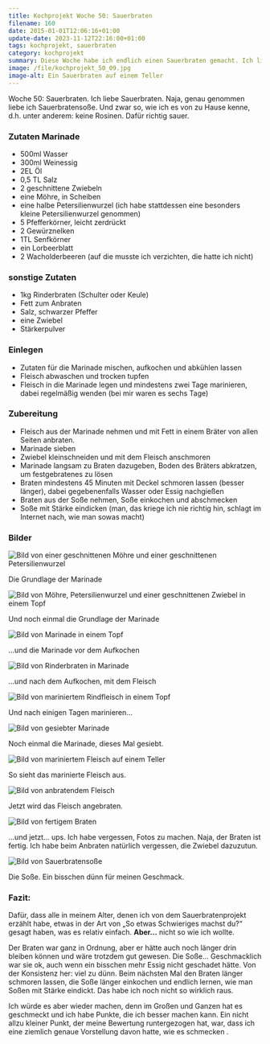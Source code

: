 ```yaml
---
title: Kochprojekt Woche 50: Sauerbraten
filename: 160
date: 2015-01-01T12:06:16+01:00
update-date: 2023-11-12T22:16:00+01:00
tags: kochprojekt, sauerbraten
category: kochprojekt
summary: Diese Woche habe ich endlich einen Sauerbraten gemacht. Ich liebe ja Sauerbraten. Vielmehr: ich liebe die Sauerbratensoße. Die ist mir leider nicht so gut gelungen.
image: /file/kochprojekt_50_09.jpg
image-alt: Ein Sauerbraten auf einem Teller
---
```


Woche 50: Sauerbraten. Ich liebe Sauerbraten. Naja, genau genommen liebe ich Sauerbratensoße. Und zwar so, wie ich es von zu Hause kenne, d.h. unter anderem: keine Rosinen. Dafür richtig sauer.

### Zutaten Marinade

- 500ml Wasser
- 300ml Weinessig
- 2EL Öl
- 0,5 TL Salz
- 2 geschnittene Zwiebeln
- eine Möhre, in Scheiben
- eine halbe Petersilienwurzel (ich habe stattdessen eine besonders kleine Petersilienwurzel genommen)
- 5 Pfefferkörner, leicht zerdrückt
- 2 Gewürznelken
- 1TL Senfkörner
- ein Lorbeerblatt
- 2 Wacholderbeeren (auf die musste ich verzichten, die hatte ich nicht)

### sonstige Zutaten

- 1kg Rinderbraten (Schulter oder Keule)
- Fett zum Anbraten
- Salz, schwarzer Pfeffer
- eine Zwiebel
- Stärkerpulver

### Einlegen

- Zutaten für die Marinade mischen, aufkochen und abkühlen lassen
- Fleisch abwaschen und trocken tupfen
- Fleisch in die Marinade legen und mindestens zwei Tage marinieren, dabei regelmäßig wenden (bei mir waren es sechs Tage)

### Zubereitung

- Fleisch aus der Marinade nehmen und mit Fett in einem Bräter von allen Seiten anbraten.
- Marinade sieben
- Zwiebel kleinschneiden und mit dem Fleisch anschmoren
- Marinade langsam zu Braten dazugeben, Boden des Bräters abkratzen, um festgebratenes zu lösen
- Braten mindestens 45 Minuten mit Deckel schmoren lassen (besser länger), dabei gegebenenfalls Wasser oder Essig nachgießen
- Braten aus der Soße nehmen, Soße einkochen und abschmecken
- Soße mit Stärke eindicken (man, das kriege ich nie richtig hin, schlagt im Internet nach, wie man sowas macht)

### Bilder

![Bild von einer geschnittenen Möhre und einer geschnittenen Petersilienwurzel](/file/kochprojekt_50_01.jpg)

Die Grundlage der Marinade

![Bild von Möhre, Petersilienwurzel und einer geschnittenen Zwiebel in einem Topf](/file/kochprojekt_50_02.jpg)

Und noch einmal die Grundlage der Marinade

![Bild von Marinade in einem Topf](/file/kochprojekt_50_03.jpg)

…und die Marinade vor dem Aufkochen

![Bild von Rinderbraten in Marinade](/file/kochprojekt_50_04.jpg)

…und nach dem Aufkochen, mit dem Fleisch

![Bild von mariniertem Rindfleisch in einem Topf](/file/kochprojekt_50_05.jpg)

Und nach einigen Tagen marinieren…

![Bild von gesiebter Marinade](/file/kochprojekt_50_06.jpg)

Noch einmal die Marinade, dieses Mal gesiebt.

![Bild von mariniertem Fleisch auf einem Teller](/file/kochprojekt_50_07.jpg)

So sieht das marinierte Fleisch aus.

![Bild von anbratendem Fleisch](/file/kochprojekt_50_08.jpg)

Jetzt wird das Fleisch angebraten.

![Bild von fertigem Braten](/file/kochprojekt_50_09.jpg)

…und jetzt… ups. Ich habe vergessen, Fotos zu machen. Naja, der Braten ist fertig. Ich habe beim Anbraten natürlich vergessen, die Zwiebel dazuzutun.

![Bild von Sauerbratensoße](/file/kochprojekt_50_10.jpg)

Die Soße. Ein bisschen dünn für meinen Geschmack.

### Fazit:

Dafür, dass alle in meinem Alter, denen ich von dem Sauerbratenprojekt erzählt habe, etwas in der Art von „So etwas Schwieriges machst du?“ gesagt haben, was es relativ einfach. **Aber…** nicht so wie ich wollte.

Der Braten war ganz in Ordnung, aber er hätte auch noch länger drin bleiben können und wäre trotzdem gut gewesen. Die Soße… Geschmacklich war sie ok, auch wenn ein bisschen mehr Essig nicht geschadet hätte. Von der Konsistenz her: viel zu dünn. Beim nächsten Mal den Braten länger schmoren lassen, die Soße länger einkochen und endlich lernen, wie man Soßen mit Stärke eindickt. Das habe ich noch nicht so wirklich raus.

Ich würde es aber wieder machen, denn im Großen und Ganzen hat es geschmeckt und ich habe Punkte, die ich besser machen kann. Ein nicht allzu kleiner Punkt, der meine Bewertung runtergezogen hat, war, dass ich eine ziemlich genaue Vorstellung davon hatte, wie es schmecken .
